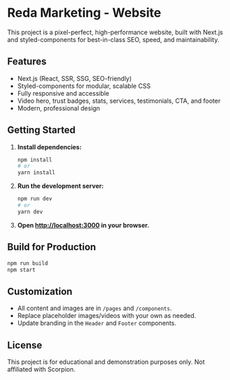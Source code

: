 # Reda Marketing -  Website

This project is a pixel-perfect, high-performance website, built with Next.js and styled-components for best-in-class SEO, speed, and maintainability.

## Features
- Next.js (React, SSR, SSG, SEO-friendly)
- Styled-components for modular, scalable CSS
- Fully responsive and accessible
- Video hero, trust badges, stats, services, testimonials, CTA, and footer
- Modern, professional design

## Getting Started

1. **Install dependencies:**
   ```bash
   npm install
   # or
   yarn install
   ```
2. **Run the development server:**
   ```bash
   npm run dev
   # or
   yarn dev
   ```
3. **Open [http://localhost:3000](http://localhost:3000) in your browser.**

## Build for Production
```bash
npm run build
npm start
```

## Customization
- All content and images are in `/pages` and `/components`.
- Replace placeholder images/videos with your own as needed.
- Update branding in the `Header` and `Footer` components.

## License
This project is for educational and demonstration purposes only. Not affiliated with Scorpion. 
